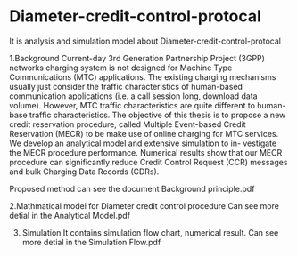 Diameter-credit-control-protocal
================================
It is analysis and simulation model about Diameter-credit-control-protocal

1.Background
Current-day 3rd Generation Partnership Project (3GPP) networks charging system is not designed for Machine Type Communications (MTC) applications. 
The existing charging mechanisms usually just consider the traffic characteristics of human-based communication applications (i.e. a call session long, download data volume). 
However, MTC traffic characteristics are quite different to human-base traffic characteristics. The objective of this thesis is to propose a new credit reservation procedure, called Multiple Event-based Credit Reservation (MECR) to be make use of online charging for MTC services. We develop an analytical model and extensive simulation to in- vestigate the MECR procedure performance. Numerical results show that our MECR procedure can significantly reduce Credit Control Request (CCR) messages and bulk Charging Data Records (CDRs).

Proposed method can see the document Background principle.pdf


2.Mathmatical model for Diameter credit control procedure
Can see more detial in the Analytical Model.pdf

3. Simulation
It contains simulation flow chart, numerical result.
Can see more detial in the Simulation Flow.pdf
